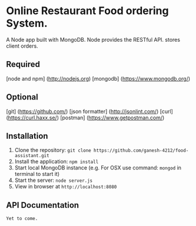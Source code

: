 # Online Restaurant Food ordering System.

A Node app built with MongoDB.
Node provides the RESTful API. stores client orders.

## Required

[node and npm] (http://nodejs.org)
[mongodb] (https://www.mongodb.org/)

## Optional

[git] (https://github.com/)
[json formatter] (http://jsonlint.com/)
[curl] (https://curl.haxx.se/)
[postman] (https://www.getpostman.com/)

## Installation

1. Clone the repository: `git clone https://github.com/ganesh-4212/food-assistant.git`
2. Install the application: `npm install`
3. Start local MongoDB instance (e.g. For OSX use command: `mongod` in terminal to start it)
4. Start the server: `node server.js`
5. View in browser at `http://localhost:8080`

## API Documentation
    Yet to come.
